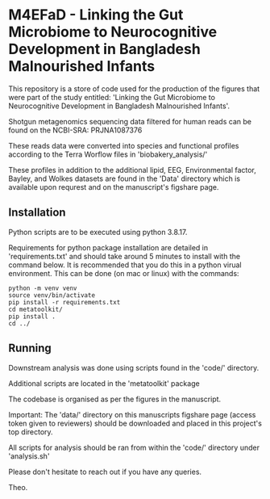 # M4EFaD - Linking the Gut Microbiome to Neurocognitive Development in Bangladesh Malnourished Infants 
This repository is a store of code used for the production of the figures that were part of the study entitled: 'Linking the Gut Microbiome to Neurocognitive Development in Bangladesh Malnourished Infants'.

Shotgun metagenomics sequencing data filtered for human reads can be found on the NCBI-SRA: PRJNA1087376

These reads data were converted into species and functional profiles according to the Terra Worflow files in 'biobakery\_analysis/'

These profiles in addition to the additional lipid, EEG, Environmental factor, Bayley, and Wolkes datasets are found in the 'Data' directory which is available upon requrest and on the manuscript's figshare page.

## Installation

Python scripts are to be executed using python 3.8.17.

Requirements for python package installation are detailed in 'requirements.txt' and should take around 5 minutes to install with the command below. It is recommended that you do this in a python virual environment. This can be done (on mac or linux) with the commands:

```
python -m venv venv
source venv/bin/activate
pip install -r requirements.txt
cd metatoolkit/
pip install .
cd ../
```

## Running

Downstream analysis was done using scripts found in the 'code/' directory.

Additional scripts are located in the 'metatoolkit' package

The codebase is organised as per the figures in the manuscript.

Important: The 'data/' directory on this manuscripts figshare page (access token given to reviewers) should be downloaded and placed in this project's top directory.

All scripts for analysis should be ran from within the 'code/' directory under 'analysis.sh'

Please don't hesitate to reach out if you have any queries.

Theo.
